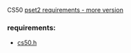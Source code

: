 CS50 [pset2 requirements - more version](https://cs50.harvard.edu/x/2021/psets/2/substitution/)


### requirements:
- [cs50.h](https://github.com/cs50/libcs50)